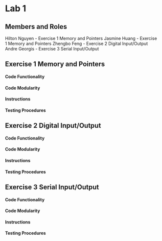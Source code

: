 # Lab 1

## Members and Roles

Hilton Nguyen - Exercise 1 Memory and Pointers
Jasmine Huang - Exercise 1 Memory and Pointers
Zhengbo Feng - Exercise 2 Digital Input/Output
Andre Georgis - Exercise 3 Serial Input/Output

## Exercise 1 Memory and Pointers

#### Code Functionality


#### Code Modularity


#### Instructions


#### Testing Procedures

## Exercise 2 Digital Input/Output

#### Code Functionality


#### Code Modularity


#### Instructions


#### Testing Procedures

## Exercise 3 Serial Input/Output

#### Code Functionality


#### Code Modularity


#### Instructions


#### Testing Procedures
